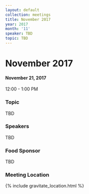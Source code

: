 ```yaml
---
layout: default
collection: meetings
title: November 2017
year: 2017
month: '11'
speaker: TBD
topic: TBD
---
```


# November 2017

#### November 21, 2017
12:00 - 1:00 PM

### Topic

TBD

### Speakers

TBD

### Food Sponsor

TBD

### Meeting Location
{% include gravitate_location.html %}
